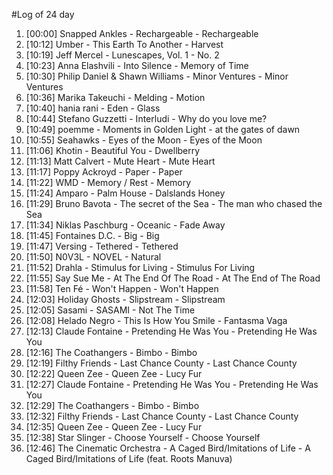 #Log of 24 day

1. [00:00] Snapped Ankles - Rechargeable - Rechargeable
1. [10:12] Umber - This Earth To Another - Harvest
1. [10:19] Jeff Mercel - Lunescapes, Vol. 1 - No. 2
1. [10:23] Anna Elashvili - Into Silence - Memory of Time
1. [10:30] Philip Daniel & Shawn Williams - Minor Ventures - Minor Ventures
1. [10:36] Marika Takeuchi - Melding - Motion
1. [10:40] hania rani - Eden - Glass
1. [10:44] Stefano Guzzetti - Interludi - Why do you love me?
1. [10:49] poemme - Moments in Golden Light - at the gates of dawn
1. [10:55] Seahawks - Eyes of the Moon - Eyes of the Moon
1. [11:06] Khotin - Beautiful You - Dwellberry
1. [11:13] Matt Calvert - Mute Heart - Mute Heart
1. [11:17] Poppy Ackroyd - Paper - Paper
1. [11:22] WMD - Memory / Rest - Memory
1. [11:24] Amparo - Palm House - Dalslands Honey
1. [11:29] Bruno Bavota - The secret of the Sea - The man who chased the Sea
1. [11:34] Niklas Paschburg - Oceanic - Fade Away
1. [11:45] Fontaines D.C. - Big - Big
1. [11:47] Versing - Tethered - Tethered
1. [11:50] N0V3L - NOVEL - Natural
1. [11:52] Drahla - Stimulus for Living - Stimulus For Living
1. [11:55] Say Sue Me - At The End Of The Road - At The End of The Road
1. [11:58] Ten Fé - Won't Happen - Won't Happen
1. [12:03] Holiday Ghosts - Slipstream - Slipstream
1. [12:05] Sasami - SASAMI - Not The Time
1. [12:08] Helado Negro - This Is How You Smile - Fantasma Vaga
1. [12:13] Claude Fontaine - Pretending He Was You - Pretending He Was You
1. [12:16] The Coathangers - Bimbo - Bimbo
1. [12:19] Filthy Friends - Last Chance County - Last Chance County
1. [12:22] Queen Zee - Queen Zee - Lucy Fur
1. [12:27] Claude Fontaine - Pretending He Was You - Pretending He Was You
1. [12:29] The Coathangers - Bimbo - Bimbo
1. [12:32] Filthy Friends - Last Chance County - Last Chance County
1. [12:35] Queen Zee - Queen Zee - Lucy Fur
1. [12:38] Star Slinger - Choose Yourself - Choose Yourself
1. [12:46] The Cinematic Orchestra - A Caged Bird/Imitations of Life - A Caged Bird/Imitations of Life (feat. Roots Manuva)
